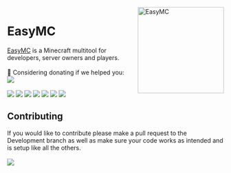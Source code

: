 <img width="200" src="https://www.pngkit.com/png/full/156-1563098_command-block-old-texture-minecraft-command-block-png.png" alt="EasyMC" align="right">
<h1>EasyMC</h1>
<a href="https://easymc.akiradev.xyz/">EasyMC</a> is a Minecraft multitool for developers, server owners and players.
<br><br>
💖 Considering donating if we helped you:<br>
<a href="https://ko-fi.com/N4N550HUP"> <img src="https://ko-fi.com/img/githubbutton_sm.svg"></a>
<br><br>
<a href="https://discord.akiradev.xyz/"> <img src="https://img.shields.io/discord/740705740221841450"></a>
<a href="#"> <img src="https://img.shields.io/github/last-commit/oli-idk/easymc"></a>
<a href="#"> <img src="https://img.shields.io/github/contributors/oli-idk/easymc"></a>
<a href="#"> <img src="https://img.shields.io/github/languages/code-size/oli-idk/easymc"></a>
<a href="#"> <img src="https://img.shields.io/github/watchers/oli-idk/easymc"></a>
<a href="#"> <img src="https://img.shields.io/github/stars/oli-idk/easymc"></a>
<a href="#"> <img src="https://img.shields.io/github/forks/oli-idk/easymc"></a>

<h2>Contributing</h2>
If you would like to contribute please make a pull request to the Development branch as well as make sure your code works as intended and is setup like all the others.
<br><br>
<img src="https://estruyf-github.azurewebsites.net/api/VisitorHit?user=oli-idk&repo=easymc&countColor=%237B1E7A"/>
